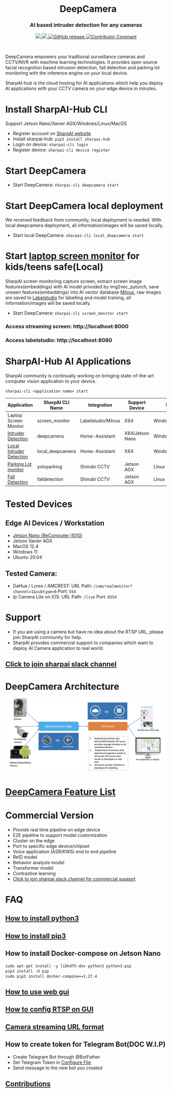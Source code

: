 <div align="center">
<h1>&nbsp;&nbsp;DeepCamera </h1>
  <p>
		<b>
        <h3> AI based intruder detection for any cameras </h3>
        </b>
	</p>

<p>
    <a href="https://join.slack.com/t/sharpai/shared_invite/zt-1g4l7c928-w6ANwRzdAjstIw3wYmwG1g">
        <img src="https://img.shields.io/badge/slack-purple?style=for-the-badge&logo=slack" height=25>
    </a>
    <a href="https://github.com/SharpAI/DeepCamera/issues">
        <img src="https://img.shields.io/badge/support%20forums-navy?style=for-the-badge&logo=github" height=25>
    </a>
    <a href="https://github.com/SharpAI/DeepCamera/releases">
        <img alt="GitHub release" src="https://img.shields.io/github/release/SharpAI/DeepCamera.svg?style=for-the-badge" height=25>
    </a>
    <a href="https://github.com/SharpAI/DeepCamera/blob/master/CODE_OF_CONDUCT.md">
        <img alt="Contributor Covenant" src="https://img.shields.io/badge/Contributor%20Covenant-v2.1%20adopted-ff69b4.svg?color=yellow&style=for-the-badge" height=25>
    </a>
</p>

<br>
</div>

DeepCamera empowers your traditional surveillance cameras and CCTV/NVR with machine learning technologies. 
It provides open source facial recognition based intrusion detection, fall detection and parking lot monitoring with the inference engine on your local device.

SharpAI-hub is the cloud hosting for AI applications which help you deploy AI applications with your CCTV camera on your edge device in minutes. 

# Install SharpAI-Hub CLI
Support Jetson Nano/Xavier AGX/Windows/Linux/MacOS
- Register account on [SharpAI website](http://dp.sharpai.org:3000)
- Install sharpai-hub: `pip3 install sharpai-hub`
- Login on device: `sharpai-cli login`
- Register device: `sharpai-cli device register`

# Start DeepCamera
- Start DeepCamera: `sharpai-cli deepcamera start`

# Start DeepCamera local deployment
We received feedback from community, local deployment is needed. With local deepcamera deployment, all information/images will be saved locally.
- Start local DeepCamera: `sharpai-cli local_deepcamera start`

# Start [laptop screen monitor](https://github.com/SharpAI/laptop_monitor) for kids/teens safe(Local)

SharpAI screen monitoring capture screen, extract screen image features(embeddings) with AI model privoded by img2vec_pytorch, save unseen features(embeddings) into AI vector database [Milvus](https://milvus.io/), raw images are saved to [Labelstudio](https://labelstud.io) for labelling and model training, all information/images will be saved locally.

- Start DeepCamera: `sharpai-cli screen_monitor start`

### Access streaming screen: http://localhost:8000
### Access labelstudio: http://localhost:8080

# SharpAI-Hub AI Applications
SharpAI community is continually working on bringing state-of-the-art computer vision application to your device.

```
sharpai-cli <application name> start
```

|Application|SharpAI CLI Name|Integration|Support Device|Support OS|
|---|---|---|---|---|
| Laptop Screen Monitor| screen_monitor   |Labelstudio/Milvus| X64 |Windows/Linux/MacOS|
|[Intruder Detection](docs/how_to_run_intruder_detection.md) | deepcamera |Home-Assistant| X64/Jetson Nano|Windows/Linux/MacOS|
|[Local Intruder Detection](docs/how_to_run_local_intruder_detection.md) | local_deepcamera |Home-Assistant| X64|Windows/Linux/MacOS|
|[Parking Lot monitor](docs/Yolo_Parking.md) | yoloparking  |Shinobi CCTV| Jetson AGX |Linux|
|[Fall Detection](docs/FallDetection_with_shinobi.md) | falldetection   |Shinobi CCTV| Jetson AGX |Linux|

# Tested Devices
## Edge AI Devices / Workstation
- [Jetson Nano (ReComputer j1010)](https://www.seeedstudio.com/Jetson-10-1-H0-p-5335.html)
- Jetson Xavier AGX
- MacOS 12.4
- Windows 11
- Ubuntu 20.04

## Tested Camera:
- DaHua / Lorex / AMCREST: URL Path: `/cam/realmonitor?channel=1&subtype=0` Port: `554`
- Ip Camera Lite on IOS: URL Path: `/live` Port: `8554`   

# Support
- If you are using a camera but have no idea about the RTSP URL, please join SharpAI community for help.
- SharpAI provides commercial support to companies which want to deploy AI Camera application to real world.
## [Click to join sharpai slack channel](https://sharpai-invite-automation.herokuapp.com/)

# DeepCamera Architecture
![architecture](screenshots/DeepCamera_infrastructure.png)

# [DeepCamera Feature List](docs/DeepCamera_Features.md)

# Commercial Version
- Provide real time pipeline on edge device     
- E2E pipeline to support model customization  
- Cluster on the edge  
- Port to specific edge device/chipset
- Voice application (ASR/KWS) end to end pipeline  
- ReID model   
- Behavior analysis model    
- Transformer model  
- Contrastive learning  
- [Click to join sharpai slack channel for commercial support](https://sharpai-invite-automation.herokuapp.com/)

# FAQ

## [How to install python3](https://www.python.org/downloads)
## [How to install pip3](https://pip.pypa.io/en/stable/installation)
##  How to install Docker-compose on Jetson Nano
```
sudo apt-get install -y libhdf5-dev python3 python3-pip
pip3 install -U pip
sudo pip3 install docker-compose==1.27.4
```
## [How to use web gui](screenshots/how_to_config_on_web_gui.png)
## [How to config RTSP on GUI](https://github.com/SharpAI/DeepCamera/blob/master/docs/shinobi.md)   
## [Camera streaming URL format](https://shinobi.video)
## How to create token for Telegram Bot(DOC W.I.P)
- Create Telegram Bot through @BotFather
- Set Telegram Token in [Configure File](https://github.com/SharpAI/DeepCamera/blob/nano/docker/production_1.env#L15)
- Send message to the new bot you created

## [Contributions](Contributions.md)
